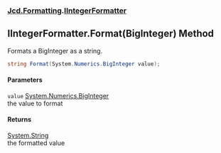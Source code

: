 ### [Jcd.Formatting](Jcd_Formatting.md 'Jcd.Formatting').[IIntegerFormatter](Jcd_Formatting_IIntegerFormatter.md 'Jcd.Formatting.IIntegerFormatter')
## IIntegerFormatter.Format(BigInteger) Method
Formats a BigInteger as a string.  
```csharp
string Format(System.Numerics.BigInteger value);
```
#### Parameters
<a name='Jcd_Formatting_IIntegerFormatter_Format(System_Numerics_BigInteger)_value'></a>
`value` [System.Numerics.BigInteger](https://docs.microsoft.com/en-us/dotnet/api/System.Numerics.BigInteger 'System.Numerics.BigInteger')  
the value to format
  
#### Returns
[System.String](https://docs.microsoft.com/en-us/dotnet/api/System.String 'System.String')  
the formatted value
